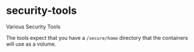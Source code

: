 # security-tools
Various Security Tools

The tools expect that you have a `/secure/home` directory that the containers will use as a volume.